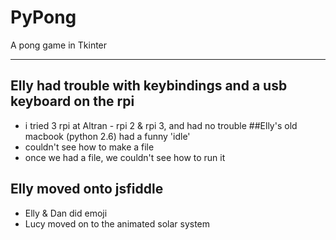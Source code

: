 # PyPong
A pong game in Tkinter

***

## Elly had trouble with keybindings and a usb keyboard on the rpi
* i tried 3 rpi at Altran - rpi 2 & rpi 3, and had no trouble
##Elly's old macbook (python 2.6) had a funny 'idle'
* couldn't see how to make a file
* once we had a file, we couldn't see how to run it
## Elly moved onto jsfiddle
* Elly & Dan did emoji
* Lucy moved on to the animated solar system


